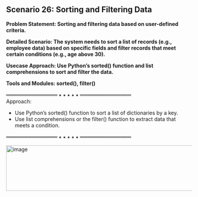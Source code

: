 ## Scenario 26: Sorting and Filtering Data  
**Problem Statement: Sorting and filtering data based on user-defined criteria.**  

**Detailed Scenario: The system needs to sort a list of records (e.g., employee data) based on specific fields and filter records that meet certain conditions (e.g., age above 30).**  

**Usecase Approach: Use Python’s sorted() function and list comprehensions to sort and filter the data.**  

**Tools and Modules: sorted(), filter()**  

══════════════ ⭑ ⭑ ⭑ ⭑ ⭑ ══════════════  
Approach:  
- Use Python’s sorted() function to sort a list of dictionaries by a key.  
- Use list comprehensions or the filter() function to extract data that meets a condition.  

══════════════ ⭑ ⭑ ⭑ ⭑ ⭑ ══════════════

<img width="735" height="123" alt="image" src="https://github.com/user-attachments/assets/9d427cce-0979-48fd-af97-8cafde449674" />
